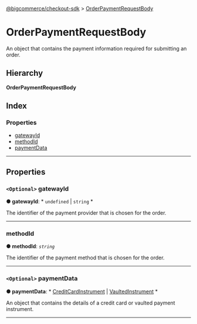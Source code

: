 [@bigcommerce/checkout-sdk](../README.md) > [OrderPaymentRequestBody](../interfaces/orderpaymentrequestbody.md)

# OrderPaymentRequestBody

An object that contains the payment information required for submitting an order.

## Hierarchy

**OrderPaymentRequestBody**

## Index

### Properties

* [gatewayId](orderpaymentrequestbody.md#gatewayid)
* [methodId](orderpaymentrequestbody.md#methodid)
* [paymentData](orderpaymentrequestbody.md#paymentdata)

---

## Properties

<a id="gatewayid"></a>

### `<Optional>` gatewayId

**● gatewayId**: * `undefined` &#124; `string`
*

The identifier of the payment provider that is chosen for the order.

___
<a id="methodid"></a>

###  methodId

**● methodId**: *`string`*

The identifier of the payment method that is chosen for the order.

___
<a id="paymentdata"></a>

### `<Optional>` paymentData

**● paymentData**: * [CreditCardInstrument](creditcardinstrument.md) &#124; [VaultedInstrument](vaultedinstrument.md)
*

An object that contains the details of a credit card or vaulted payment instrument.

___

